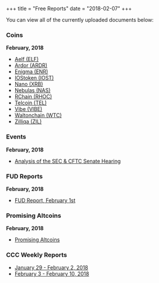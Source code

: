 +++
title = "Free Reports"
date = "2018-02-07"
+++

You can view all of the currently uploaded documents below:

### Coins

**February, 2018**

- [Aelf (ELF)](/documents/coins/02-2018/aelf.pdf)
- [Ardor (ARDR)](/documents/coins/02-2018/ardor.pdf)
- [Enigma (ENR)](/documents/coins/02-2018/enigma.pdf)
- [IOStoken (IOST)](/documents/coins/02-2018/iostoken.pdf)
- [Nano (XRB)](/documents/coins/02-2018/nano.pdf)
- [Nebulas (NAS)](/documents/coins/02-2018/nebulas.pdf)
- [RChain (RHOC)](/documents/coins/02-2018/rchain.pdf)
- [Telcoin (TEL)](/documents/coins/02-2018/telcoin.pdf)
- [Vibe (VIBE)](/documents/coins/02-2018/vibe.pdf)
- [Waltonchain (WTC)](/documents/coins/02-2018/walton.pdf)
- [Zilliqa (ZIL)](/documents/coins/02-2018/zil.pdf)

### Events

**February, 2018**

- [Analysis of the SEC & CFTC Senate Hearing](/documents/events/02-2018/analysis-sec-cftc02052018.pdf)

### FUD Reports

**February, 2018**

- [FUD Report, February 1st](/documents/fud-reports/02-2018/fud-report-02012018.pdf)

### Promising Altcoins

**February, 2018**

- [Promising Altcoins](/documents/promising-altcoins/02-2018/promising-altcoins-02062018.pdf)

### CCC Weekly Reports

- [January 29 - February 2, 2018](/documents/weekly/ccc-weekly-jan-29-feb-2.pdf)
- [February 3 - February 10, 2018](/documents/weeky/ccc-weekly-feb-3-feb-10.pdf)


